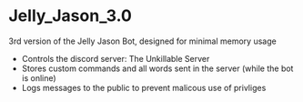 # Jelly_Jason_3.0
3rd version of the Jelly Jason Bot, designed for minimal memory usage
- Controls the discord server: The Unkillable Server
- Stores custom commands and all words sent in the server (while the bot is online)
- Logs messages to the public to prevent malicous use of privliges
